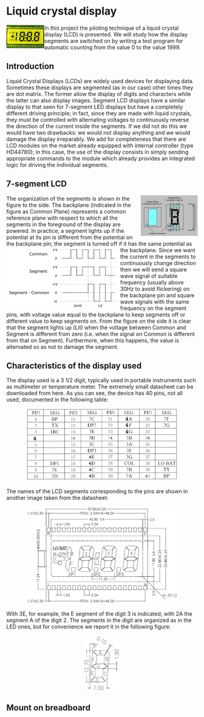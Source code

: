 # Liquid crystal display
<img align="left" src="pic/LCD.png" width=100/> In this project the piloting technique of a liquid crystal display (LCD) is presented. We will study how the display segments are switched on by writing a test program for automatic counting from the value 0 to the value 1999.
## Introduction
Liquid Crystal Displays (LCDs) are widely used devices for displaying data. Sometimes these displays are segmented (as in our case) other times they are dot matrix. The former allow the display of digits and characters while the latter can also display images. Segment LCD displays have a similar display to that seen for 7-segment LED displays but have a completely different driving principle; in fact, since they are made with liquid crystals, they must be controlled with alternating voltages to continuously reverse the direction of the current inside the segments. If we did not do this we would have two drawbacks: we would not display anything and we would damage the display irreparably. We add for completeness that there are LCD modules on the market already equipped with internal controller (type HD44780); in this case, the use of the display consists in simply sending appropriate commands to the module which already provides an integrated logic for driving the individual segments.
## 7-segment LCD
<img align="right" src="pic/lcd_struct.png" width=150/> The organization of the segments is shown in the figure to the side. The backplane (indicated in the figure as Common Plane) represents a common reference plane with respect to which all the segments in the foreground of the display are powered. In practice, a segment lights up if the potential at its pin is different from the potential on the backplane pin; the segment is turned off if it has the same potential as the backplane. <img align="left" src="pic/lcd_waveform-static_en.png" width=300/> Since we want the current in the segments to continuously change direction then we will send a square wave signal of suitable frequency (usually above 30Hz to avoid flickering) on the backplane pin and square wave signals with the same frequency on the segment pins, with voltage value equal to the backplane to keep segments off or different value to keep segments on.
From the figure on the side it is clear that the segment lights up (Lit) when the voltage between Common and Segment is different from zero (i.e. when the signal on Common is different from that on Segment). Furthermore, when this happens, the value is alternated so as not to damage the segment.
## Characteristics of the display used
The display used is a 3 1/2 digit, typically used in portable instruments such as multimeter or temperature meter. The extremely small datasheet can be downloaded from here. As you can see, the device has 40 pins, not all used, documented in the following table:
<p align="center">
  <img src="pic/lcd_pinout.png" width=400/>
</p>

The names of the LCD segments corresponding to the pins are shown in another image taken from the datasheet:
<p align="center">
  <img src="pic/lcd_screen.png" width=400/>
</p>

With 3E, for example, the E segment of the digit 3 is indicated; with 2A the segment A of the digit 2. The segments in the digit are organized as in the LED ones, but for convenience we report it in the following figure:
<p align="center">
  <img src="pic/lcd_digit.png" width=100/>
</p>

## Mount on breadboard
